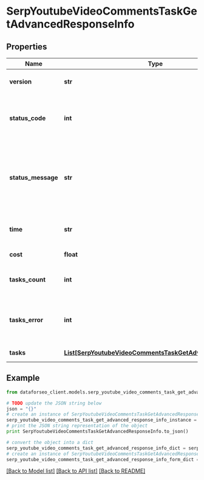 # SerpYoutubeVideoCommentsTaskGetAdvancedResponseInfo


## Properties

Name | Type | Description | Notes
------------ | ------------- | ------------- | -------------
**version** | **str** | the current version of the API | [optional] 
**status_code** | **int** | general status code you can find the full list of the response codes here | [optional] 
**status_message** | **str** | general informational message you can find the full list of general informational messages here | [optional] 
**time** | **str** | total execution time, seconds | [optional] 
**cost** | **float** | total tasks cost, USD | [optional] 
**tasks_count** | **int** | the number of tasks in the tasks array | [optional] 
**tasks_error** | **int** | the number of tasks in the tasks array returned with an error | [optional] 
**tasks** | [**List[SerpYoutubeVideoCommentsTaskGetAdvancedTaskInfo]**](SerpYoutubeVideoCommentsTaskGetAdvancedTaskInfo.md) | array of tasks | [optional] 

## Example

```python
from dataforseo_client.models.serp_youtube_video_comments_task_get_advanced_response_info import SerpYoutubeVideoCommentsTaskGetAdvancedResponseInfo

# TODO update the JSON string below
json = "{}"
# create an instance of SerpYoutubeVideoCommentsTaskGetAdvancedResponseInfo from a JSON string
serp_youtube_video_comments_task_get_advanced_response_info_instance = SerpYoutubeVideoCommentsTaskGetAdvancedResponseInfo.from_json(json)
# print the JSON string representation of the object
print SerpYoutubeVideoCommentsTaskGetAdvancedResponseInfo.to_json()

# convert the object into a dict
serp_youtube_video_comments_task_get_advanced_response_info_dict = serp_youtube_video_comments_task_get_advanced_response_info_instance.to_dict()
# create an instance of SerpYoutubeVideoCommentsTaskGetAdvancedResponseInfo from a dict
serp_youtube_video_comments_task_get_advanced_response_info_form_dict = serp_youtube_video_comments_task_get_advanced_response_info.from_dict(serp_youtube_video_comments_task_get_advanced_response_info_dict)
```
[[Back to Model list]](../README.md#documentation-for-models) [[Back to API list]](../README.md#documentation-for-api-endpoints) [[Back to README]](../README.md)


